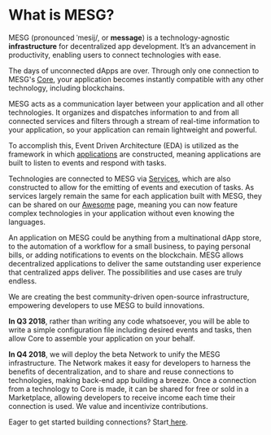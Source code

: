 # What is MESG?

MESG \(pronounced ˈmesij/, or **message**\) is a technology-agnostic **infrastructure** for decentralized app development. It’s an advancement in productivity, enabling users to connect technologies with ease.

The days of unconnected dApps are over. Through only one connection to MESG's [Core](core.md), your application becomes instantly compatible with any other technology, including blockchains. 

MESG acts as a communication layer between your application and all other technologies. It organizes and dispatches information to and from all connected services and filters through a stream of real-time information to your application, so your application can remain lightweight and powerful.

To accomplish this, Event Driven Architecture \(EDA\) is utilized as the framework in which [applications](../application/what-is-an-application.md) are constructed, meaning applications are built to listen to events and respond with tasks. 

Technologies are connected to MESG via [Services](../service/what-is-a-service.md), which are also constructed to allow for the emitting of events and execution of tasks. As services largely remain the same for each application built with MESG, they can be shared on our [Awesome](https://github.com/mesg-foundation/awesome) page, meaning you can now feature complex technologies in your application without even knowing the languages.

An application on MESG could be anything from a multinational dApp store, to the automation of a workflow for a small business, to paying personal bills, or adding notifications to events on the blockchain. MESG allows decentralized applications to deliver the same outstanding user experience that centralized apps deliver. The possibilities and use cases are truly endless.

We are creating the best community-driven open-source infrastructure, empowering developers to use MESG to build innovations.

**In Q3 2018**, rather than writing any code whatsoever, you will be able to write a simple configuration file including desired events and tasks, then allow Core to assemble your application on your behalf.

**In Q4 2018**, we will deploy the beta Network to unify the MESG infrastructure. The Network makes it easy for developers to harness the benefits of decentralization, and to share and reuse connections to technologies, making back-end app building a breeze. Once a connection from a technology to Core is made, it can be shared for free or sold in a Marketplace, allowing developers to receive income each time their connection is used. We value and incentivize contributions.

Eager to get started building connections? Start[ here](https://docs.mesg.tech/~/edit/primary/start-here/run-a-node).  
  


